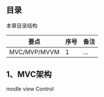 #

## 目录

本章目录结构

| 要点 | 序号 | 备注 |
| ------------- |:-------------| :-----|
| MVC/MVP/MVVM| 1| ... |

## 1、MVC架构

modle view Control






